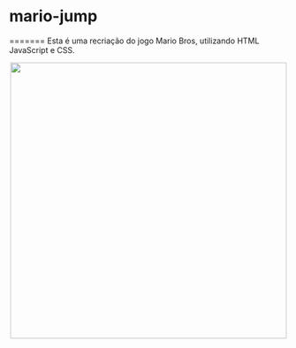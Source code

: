 # mario-jump
=======
Esta é uma recriação do jogo Mario Bros, utilizando HTML JavaScript e CSS.

<p align="center">
  <img width="500" src="https://github.com/jemimabueno/mario-jump/blob/main/assets/to_readme/mario.gif">
  </p>
